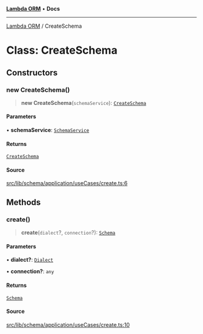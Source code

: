 [**Lambda ORM**](../README.md) • **Docs**

***

[Lambda ORM](../README.md) / CreateSchema

# Class: CreateSchema

## Constructors

### new CreateSchema()

> **new CreateSchema**(`schemaService`): [`CreateSchema`](CreateSchema.md)

#### Parameters

• **schemaService**: [`SchemaService`](SchemaService.md)

#### Returns

[`CreateSchema`](CreateSchema.md)

#### Source

[src/lib/schema/application/useCases/create.ts:6](https://github.com/lambda-orm/lambdaorm-base/blob/5d74b344f8322b5f4e53698b0a2759c1bc628a31/src/lib/schema/application/useCases/create.ts#L6)

## Methods

### create()

> **create**(`dialect`?, `connection`?): [`Schema`](../interfaces/Schema.md)

#### Parameters

• **dialect?**: [`Dialect`](../enumerations/Dialect.md)

• **connection?**: `any`

#### Returns

[`Schema`](../interfaces/Schema.md)

#### Source

[src/lib/schema/application/useCases/create.ts:10](https://github.com/lambda-orm/lambdaorm-base/blob/5d74b344f8322b5f4e53698b0a2759c1bc628a31/src/lib/schema/application/useCases/create.ts#L10)
